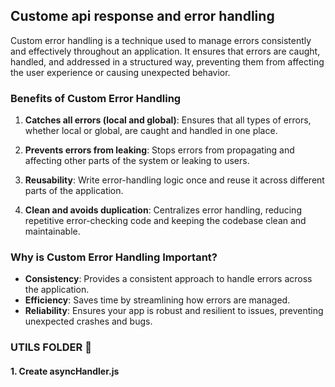 ## Custome api response and error handling
Custom error handling is a technique used to manage errors consistently and effectively throughout an application. It ensures that errors are caught, handled, and addressed in a structured way, preventing them from affecting the user experience or causing unexpected behavior.

### Benefits of Custom Error Handling

1. **Catches all errors (local and global)**: Ensures that all types of errors, whether local or global, are caught and handled in one place.
   
2. **Prevents errors from leaking**: Stops errors from propagating and affecting other parts of the system or leaking to users.
   
3. **Reusability**: Write error-handling logic once and reuse it across different parts of the application.
   
4. **Clean and avoids duplication**: Centralizes error handling, reducing repetitive error-checking code and keeping the codebase clean and maintainable.

### Why is Custom Error Handling Important?

- **Consistency**: Provides a consistent approach to handle errors across the application.
- **Efficiency**: Saves time by streamlining how errors are managed.
- **Reliability**: Ensures your app is robust and resilient to issues, preventing unexpected crashes and bugs.


### UTILS FOLDER 📁

#### 1. Create asyncHandler.js
